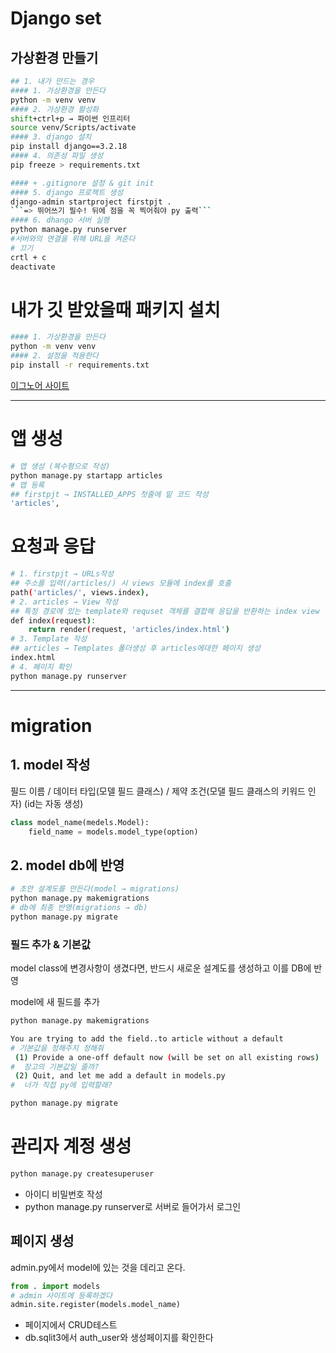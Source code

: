 # Django set
## 가상환경 만들기

```bash
## 1. 내가 만드는 경우
#### 1. 가상환경을 만든다
python -m venv venv
#### 2. 가상환경 활성화
shift+ctrl+p → 파이썬 인프리터
source venv/Scripts/activate
#### 3. django 설치
pip install django==3.2.18
#### 4. 의존성 파일 생성
pip freeze > requirements.txt
```
``` bash
#### + .gitignore 설정 & git init
#### 5. django 프로젝트 생성
django-admin startproject firstpjt .
```=> 뛰어쓰기 필수! 뒤에 점을 꼭 찍어줘야 py 출력```
#### 6. dhango 서버 실행
python manage.py runserver
#서버와의 연결을 위해 URL을 켜준다
# 끄기
crtl + c
deactivate
```

# 내가 깃 받았을때 패키지 설치
```bash
#### 1. 가상환경을 만든다
python -m venv venv
#### 2. 설정을 적용한다
pip install -r requirements.txt
```

[이그노어 사이트](https://www.toptal.com/developers/gitignore/)

---

# 앱 생성
```bash
# 앱 생성 (복수형으로 작성)
python manage.py startapp articles
# 앱 등록
## firstpjt → INSTALLED_APPS 첫줄에 밑 코드 작성
'articles',
```

# 요청과 응답
```bash
# 1. firstpjt → URLs작성
## 주소를 입력(/articles/) 시 views 모듈에 index를 호출
path('articles/', views.index),
# 2. articles → View 작성
## 특정 경로에 있는 template와 requset 객체를 결합해 응답을 반환하는 index view 함수 작성
def index(request):
    return render(request, 'articles/index.html')
# 3. Template 작성
## articles → Templates 폴더생성 후 articles에대한 페이지 생성
index.html
# 4. 페이지 확인
python manage.py runserver
```
---

# migration
## 1. model 작성
필드 이름 / 데이터 타입(모델 필드 클래스)  / 제약 조건(모댈 필드 클래스의 키워드 인자) 
(id는 자동 생성)

```py
class model_name(medels.Model):
    field_name = models.model_type(option)
```
## 2. model db에 반영
```bash
# 초안 설계도를 만든다(model → migrations)
python manage.py makemigrations
# db에 최종 반영(migrations → db) 
python manage.py migrate
```
### 필드 추가 & 기본값

model class에 변경사항이 생겼다면, 반드시 새로운 설계도를 생성하고 이를 DB에 반영

model에 새 필드를 추가
```bash
python manage.py makemigrations

You are trying to add the field..to article without a default
# 기본값을 정해주지 정해줘
 (1) Provide a one-off default now (will be set on all existing rows)
#  장고의 기본값일 줄까?
 (2) Quit, and let me add a default in models.py
#  너가 직접 py에 입력할래?

python manage.py migrate
```

# 관리자 계정 생성
```bash
python manage.py createsuperuser
```
- 아이디 비밀번호 작성
- python manage.py runserver로 서버로 들어가서 로그인


## 페이지 생성
admin.py에서 model에 있는 것을 데리고 온다.
```py
from . import models
# admin 사이트에 등록하겠다
admin.site.register(models.model_name)
```
- 페이지에서 CRUD테스트
- db.sqlit3에서 auth_user와 생성페이지를 확인한다
